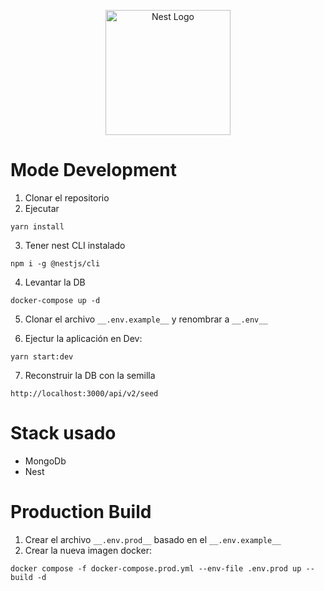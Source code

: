 <p align="center">
  <a href="http://nestjs.com/" target="blank"><img src="https://nestjs.com/img/logo-small.svg" width="200" alt="Nest Logo" /></a>
</p>

# Mode Development
1. Clonar el repositorio
2. Ejecutar
```
yarn install
```
3. Tener nest CLI instalado
```
npm i -g @nestjs/cli
```
4. Levantar la DB
```
docker-compose up -d
```
5. Clonar el archivo ```__.env.example__``` y renombrar a ```__.env__```

6. Ejectur la aplicación en Dev:
```
yarn start:dev
```

7.  Reconstruir la DB con la semilla
```
http://localhost:3000/api/v2/seed
```

# Stack usado
* MongoDb
* Nest

# Production Build
1. Crear el archivo ```__.env.prod__``` basado en el ```__.env.example__```
2. Crear la nueva imagen docker:
```
docker compose -f docker-compose.prod.yml --env-file .env.prod up --build -d
```